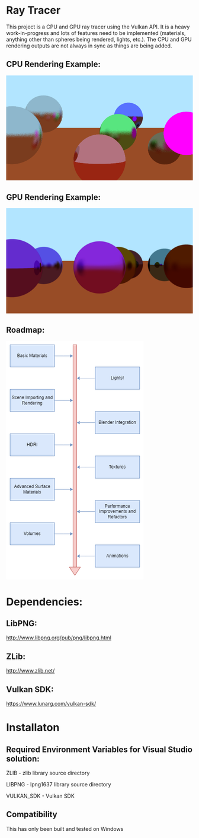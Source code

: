 # Ray Tracer
This project is a CPU and GPU ray tracer using the Vulkan API. It is a heavy work-in-progress and lots of features need to be implemented (materials, anything other than spheres being rendered, lights, etc.). The CPU and GPU rendering outputs are not always in sync as things are being added.
## CPU Rendering Example:
![image](./demo_cpu.png)
## GPU Rendering Example:
![image](./demo_gpu.png)
## Roadmap:
![image](./doc/Roadmap.png)
# Dependencies:
## LibPNG:
http://www.libpng.org/pub/png/libpng.html
## ZLib:
http://www.zlib.net/
## Vulkan SDK:
https://www.lunarg.com/vulkan-sdk/
# Installaton
## Required Environment Variables for Visual Studio solution:
ZLIB - zlib library source directory

LIBPNG - lpng1637 library source directory 

VULKAN_SDK - Vulkan SDK

## Compatibility

This has only been built and tested on Windows
